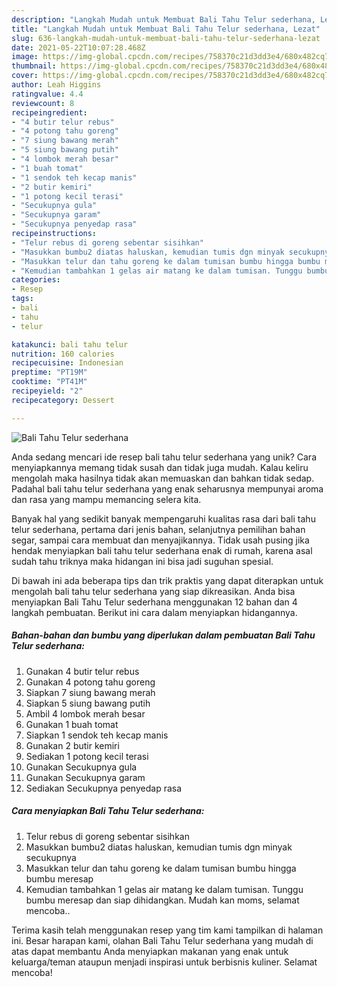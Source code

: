 ```yaml
---
description: "Langkah Mudah untuk Membuat Bali Tahu Telur sederhana, Lezat"
title: "Langkah Mudah untuk Membuat Bali Tahu Telur sederhana, Lezat"
slug: 636-langkah-mudah-untuk-membuat-bali-tahu-telur-sederhana-lezat
date: 2021-05-22T10:07:28.468Z
image: https://img-global.cpcdn.com/recipes/758370c21d3dd3e4/680x482cq70/bali-tahu-telur-sederhana-foto-resep-utama.jpg
thumbnail: https://img-global.cpcdn.com/recipes/758370c21d3dd3e4/680x482cq70/bali-tahu-telur-sederhana-foto-resep-utama.jpg
cover: https://img-global.cpcdn.com/recipes/758370c21d3dd3e4/680x482cq70/bali-tahu-telur-sederhana-foto-resep-utama.jpg
author: Leah Higgins
ratingvalue: 4.4
reviewcount: 8
recipeingredient:
- "4 butir telur rebus"
- "4 potong tahu goreng"
- "7 siung bawang merah"
- "5 siung bawang putih"
- "4 lombok merah besar"
- "1 buah tomat"
- "1 sendok teh kecap manis"
- "2 butir kemiri"
- "1 potong kecil terasi"
- "Secukupnya gula"
- "Secukupnya garam"
- "Secukupnya penyedap rasa"
recipeinstructions:
- "Telur rebus di goreng sebentar sisihkan"
- "Masukkan bumbu2 diatas haluskan, kemudian tumis dgn minyak secukupnya"
- "Masukkan telur dan tahu goreng ke dalam tumisan bumbu hingga bumbu meresap"
- "Kemudian tambahkan 1 gelas air matang ke dalam tumisan. Tunggu bumbu meresap dan siap dihidangkan. Mudah kan moms, selamat mencoba.."
categories:
- Resep
tags:
- bali
- tahu
- telur

katakunci: bali tahu telur 
nutrition: 160 calories
recipecuisine: Indonesian
preptime: "PT19M"
cooktime: "PT41M"
recipeyield: "2"
recipecategory: Dessert

---
```



![Bali Tahu Telur sederhana](https://img-global.cpcdn.com/recipes/758370c21d3dd3e4/680x482cq70/bali-tahu-telur-sederhana-foto-resep-utama.jpg)

Anda sedang mencari ide resep bali tahu telur sederhana yang unik? Cara menyiapkannya memang tidak susah dan tidak juga mudah. Kalau keliru mengolah maka hasilnya tidak akan memuaskan dan bahkan tidak sedap. Padahal bali tahu telur sederhana yang enak seharusnya mempunyai aroma dan rasa yang mampu memancing selera kita.

Banyak hal yang sedikit banyak mempengaruhi kualitas rasa dari bali tahu telur sederhana, pertama dari jenis bahan, selanjutnya pemilihan bahan segar, sampai cara membuat dan menyajikannya. Tidak usah pusing jika hendak menyiapkan bali tahu telur sederhana enak di rumah, karena asal sudah tahu triknya maka hidangan ini bisa jadi suguhan spesial.




Di bawah ini ada beberapa tips dan trik praktis yang dapat diterapkan untuk mengolah bali tahu telur sederhana yang siap dikreasikan. Anda bisa menyiapkan Bali Tahu Telur sederhana menggunakan 12 bahan dan 4 langkah pembuatan. Berikut ini cara dalam menyiapkan hidangannya.

<!--inarticleads1-->

##### Bahan-bahan dan bumbu yang diperlukan dalam pembuatan Bali Tahu Telur sederhana:

1. Gunakan 4 butir telur rebus
1. Gunakan 4 potong tahu goreng
1. Siapkan 7 siung bawang merah
1. Siapkan 5 siung bawang putih
1. Ambil 4 lombok merah besar
1. Gunakan 1 buah tomat
1. Siapkan 1 sendok teh kecap manis
1. Gunakan 2 butir kemiri
1. Sediakan 1 potong kecil terasi
1. Gunakan Secukupnya gula
1. Gunakan Secukupnya garam
1. Sediakan Secukupnya penyedap rasa




<!--inarticleads2-->

##### Cara menyiapkan Bali Tahu Telur sederhana:

1. Telur rebus di goreng sebentar sisihkan
1. Masukkan bumbu2 diatas haluskan, kemudian tumis dgn minyak secukupnya
1. Masukkan telur dan tahu goreng ke dalam tumisan bumbu hingga bumbu meresap
1. Kemudian tambahkan 1 gelas air matang ke dalam tumisan. Tunggu bumbu meresap dan siap dihidangkan. Mudah kan moms, selamat mencoba..




Terima kasih telah menggunakan resep yang tim kami tampilkan di halaman ini. Besar harapan kami, olahan Bali Tahu Telur sederhana yang mudah di atas dapat membantu Anda menyiapkan makanan yang enak untuk keluarga/teman ataupun menjadi inspirasi untuk berbisnis kuliner. Selamat mencoba!
